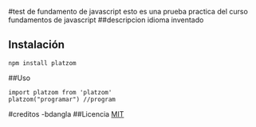 #test de fundamento de javascript
esto es una prueba practica del curso fundamentos de javascript
##descripcion
idioma inventado
## Instalación
```
npm install platzom
```
##Uso
```
import platzom from 'platzom'
platzom("programar") //program
```
#creditos
-bdangla
##Licencia
[MIT](https://opensource.org/licenses/MIT)